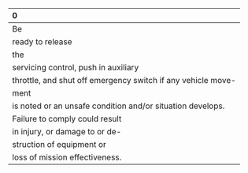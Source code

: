 | 0                                                            |
|:-------------------------------------------------------------|
| Be                                                           |
| ready to release                                             |
| the                                                          |
| servicing control, push in auxiliary                         |
| throttle, and shut off emergency switch if any vehicle move- |
| ment                                                         |
| is noted or an unsafe condition and/or situation develops.   |
| Failure to comply could result                               |
| in injury, or damage to or de-                               |
| struction of equipment or                                    |
| loss of mission effectiveness.                               |